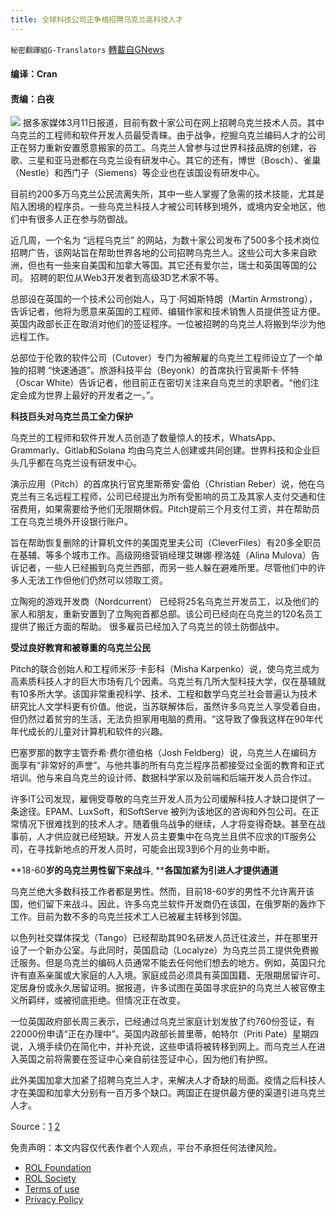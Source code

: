 ```yaml
---
title: 全球科技公司正争相招聘乌克兰高科技人才
---
```

`秘密翻譯組G-Translators` [轉載自GNews](https://gnews.org/zh-hans/2152797/)

#### 编译：Cran

#### 责编：白夜
![](https://assets.gnews.org/wp-content/uploads/2022/03/16471106341.png)
据多家媒体3月11日报道，目前有数十家公司在网上招聘乌克兰技术人员。其中乌克兰的工程师和软件开发人员最受青睐。由于战争，挖掘乌克兰编码人才的公司正在努力重新安置愿意搬家的员工。乌克兰人曾参与过世界科技品牌的创建，谷歌、三星和亚马逊都在乌克兰设有研发中心。其它的还有，博世（Bosch）、雀巢（Nestle）和西门子（Siemens）等企业也在该国设有研发中心。

目前约200多万乌克兰公民流离失所，其中一些人掌握了急需的技术技能，尤其是陷入困境的程序员。一些乌克兰科技人才被公司转移到境外，或境内安全地区，他们中有很多人正在参与防御战。

近几周，一个名为 “远程乌克兰” 的网站，为数十家公司发布了500多个技术岗位招聘广告，该网站旨在帮助世界各地的公司招聘乌克兰人。这些公司大多来自欧洲，但也有一些来自美国和加拿大等国。其它还有爱尔兰，瑞士和英国等国的公司。 招聘的职位从Web3开发者到高级3D艺术家不等。

总部设在英国的一个技术公司创始人，马丁·阿姆斯特朗（Martin Armstrong），告诉记者，他将为愿意来英国的工程师、编辑作家和技术销售人员提供签证方便。英国内政部长正在取消对他们的签证程序。一位被招聘的乌克兰人将搬到华沙为他远程工作。

总部位于伦敦的软件公司（Cutover）专门为被解雇的乌克兰工程师设立了一个单独的招聘 “快速通道”。旅游科技平台（Beyonk）的首席执行官奥斯卡·怀特（Oscar White）告诉记者，他目前正在密切关注来自乌克兰的求职者。“他们注定会成为世界上最好的开发者之一。”。

**科技巨头对乌克兰员工全力保护**

乌克兰的工程师和软件开发人员创造了数量惊人的技术，WhatsApp、Grammarly、Gitlab和Solana 均由乌克兰人创建或共同创建。世界科技和企业巨头几乎都在乌克兰设有研发中心。

演示应用（Pitch）的首席执行官克里斯蒂安·雷伯（Christian Reber）说，他在乌克兰有三名远程工程师，公司已经提出为所有受影响的员工及其家人支付交通和住宿费用，如果需要给予他们无限期休假。Pitch提前三个月支付工资，并在帮助员工在乌克兰境外开设银行账户。

旨在帮助恢复删除的计算机文件的美国克里夫公司（CleverFiles）有20多全职员在基辅、等多个城市工作。高级网络营销经理艾琳娜·穆洛娃（Alina Mulova）告诉记者，一些人已经搬到乌克兰西部，而另一些人躲在避难所里。尽管他们中的许多人无法工作但他们仍然可以领取工资。

立陶宛的游戏开发商（Nordcurrent） 已经将25名乌克兰开发员工，以及他们的家人和朋友，重新安置到了立陶宛首都总部。该公司已经向在乌克兰的120名员工提供了搬迁方面的帮助。 很多雇员已经加入了乌克兰的领土防御战中。

**受过良好教育和被尊重的乌克兰公民**

Pitch的联合创始人和工程师米莎·卡彭科（Misha Karpenko）说，使乌克兰成为高素质科技人才的巨大市场有几个因素。乌克兰有几所大型科技大学，仅在基辅就有10多所大学。该国非常重视科学、技术、工程和数学乌克兰社会普遍认为技术研究比人文学科更有价值。他说，当苏联解体后，虽然许多乌克兰人享受着自由，但仍然过着贫穷的生活，无法负担家用电脑的费用。“这导致了像我这样在90年代年代成长的儿童对计算机和软件的兴趣。

巴塞罗那的数字主管乔希·费尔德伯格（Josh Feldberg）说，乌克兰人在编码方面享有“非常好的声誉”。与他共事的所有乌克兰程序员都接受过全面的教育和正式培训。他与来自乌克兰的设计师、数据科学家以及前端和后端开发人员合作过。

许多IT公司发现，雇佣受尊敬的乌克兰开发人员为公司缓解科技人才缺口提供了一条途径。EPAM、LuxSoft，和SoftServe 被列为该地区的咨询和外包公司。在正常情况下很难找到的技术人才。随着俄乌战争的继续，人才将变得奇缺。甚至在战事前，人才供应就已经短缺。开发人员主要集中在乌克兰且供不应求的IT服务公司，在寻找新地点的开发人员时，可能会出现3到6个月的业务中断。

**18-60****岁的乌克兰男性留下来战斗****, ****各国加紧为引进人才提供通道**

乌克兰绝大多数科技工作者都是男性。然而，目前18-60岁的男性不允许离开该国，他们留下来战斗。因此，许多乌克兰软件开发商仍在该国，在俄罗斯的轰炸下工作。目前为数不多的乌克兰技术工人已被雇主转移到邻国。

以色列社交媒体探戈（Tango）已经帮助其90名研发人员迁往波兰，并在那里开设了一个新办公室。与此同时，英国启动（Localyze）为乌克兰员工提供免费搬迁服务。但是乌克兰的编码人员通常不能去任何他们想去的地方。例如，英国只允许有直系亲属或大家庭的人入境。家庭成员必须具有英国国籍、无限期居留许可、定居身份或永久居留证明。据报道，许多试图在英国寻求庇护的乌克兰人被官僚主义所羁绊，或被彻底拒绝。但情况正在改变。

一位英国政府部长周三表示，已经通过乌克兰家庭计划发放了约760份签证，有22000份申请“正在办理中”。英国内政部长普里蒂，帕特尔（Priti Pate）星期四说，入境手续仍在简化中，并补充说，这些申请将被转移到网上。而乌克兰人在进入英国之前将需要在签证中心亲自前往签证中心，因为他们有护照。

此外美国加拿大加紧了招聘乌克兰人才，来解决人才奇缺的局面。疫情之后科技人才在美国和加拿大分别有一百万多个缺口。两国正在提供最方便的渠道引进乌克兰人才。

Source：[1](https://www.techtarget.com/searchcio/news/252514527/Tech-firms-relocate-Ukrainian-developers) [2](https://www.cnbc.com/2022/03/11/companies-are-lining-up-to-hire-ukraines-world-renowned-coders.html)

 

免责声明：本文内容仅代表作者个人观点，平台不承担任何法律风险。

- [ROL Foundation](https://rolfoundation.org/)
- [ROL Society](https://rolsociety.org/)
- [Terms of use](https://gnews.org/terms-of-use-3/)
- [Privacy Policy](https://gnews.org/privacy-policy/)
